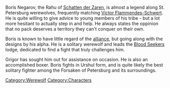 Boris Negarov, the Rahu of [Schatten der
Zaren](Schatten_der_Zaren "wikilink"), is almost a legend along St.
Petersburg werewolves, frequently matching [Victor
Flammendes-Schwert](Victor_Flammendes-Schwert "wikilink"). He is quite
willing to give advice to young members of his tribe - but a lot more
hesitant to actually step in and help. He always states the oppinion
that no pack deserves a territory they can't conquer on their own.

Boris is known to have little regard of the
[alliance](alliance "wikilink"), but going along with the designs by his
alpha. He is a solitary werewolf and leads the [Blood
Seekers](Blood_Seekers "wikilink") lodge, dedicated to find a fight that
truly challenges him.

Grigor has sought him out for assistance on occasion. He is also an
accomplished boxer. Boris fights in Urshul form, and is quite likely the
best solitary fighter among the Forsaken of Petersburg and its
surroundings.

[Category:Werewolf](Category:Werewolf "wikilink")
[Category:Characters](Category:Characters "wikilink")